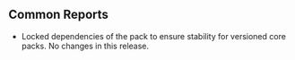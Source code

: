 ## Common Reports

- Locked dependencies of the pack to ensure stability for versioned core packs. No changes in this release.